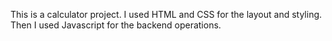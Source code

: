 This is a calculator project. I used HTML and CSS for the layout and styling. Then I used Javascript for the backend operations.
